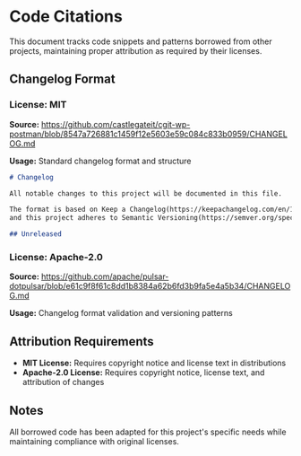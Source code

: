 # Code Citations

This document tracks code snippets and patterns borrowed from other projects, maintaining proper attribution as required by their licenses.

## Changelog Format

### License: MIT
**Source:** https://github.com/castlegateit/cgit-wp-postman/blob/8547a726881c1459f12e5603e59c084c833b0959/CHANGELOG.md

**Usage:** Standard changelog format and structure

```markdown
# Changelog

All notable changes to this project will be documented in this file.

The format is based on Keep a Changelog(https://keepachangelog.com/en/1.1.0/) 
and this project adheres to Semantic Versioning(https://semver.org/spec/v2.0.0.html).

## Unreleased
```

### License: Apache-2.0
**Source:** https://github.com/apache/pulsar-dotpulsar/blob/e61c9f8f61c8dd1b8384a62b6fd3b9fa5e4a5b34/CHANGELOG.md

**Usage:** Changelog format validation and versioning patterns

## Attribution Requirements

- **MIT License:** Requires copyright notice and license text in distributions
- **Apache-2.0 License:** Requires copyright notice, license text, and attribution of changes

## Notes

All borrowed code has been adapted for this project's specific needs while maintaining compliance with original licenses.
